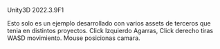 Unity3D 2022.3.9F1

Esto solo es un ejemplo desarrollado con varios assets de terceros que tenia en distintos proyectos. Click Izquierdo Agarras, Click derecho tiras
WASD movimiento. Mouse posicionas camara. 
